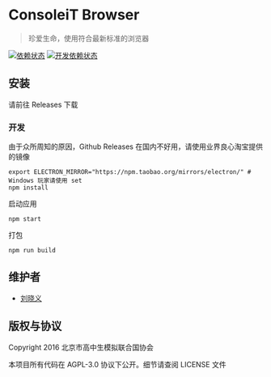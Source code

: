 # ConsoleiT Browser
>  珍爱生命，使用符合最新标准的浏览器

[![依赖状态](https://david-dm.org/CircuitCoder/ConsoleiT-Browser.svg)](https://david-dm.org/CircuitCoder/ConsoleiT-Browser)
[![开发依赖状态](https://david-dm.org/CircuitCoder/ConsoleiT-Browser/dev-status.svg)](https://david-dm.org/CircuitCoder/ConsoleiT-Browser#info=devDependencies)

## 安装
请前往 Releases 下载

### 开发
由于众所周知的原因，Github Releases 在国内不好用，请使用业界良心淘宝提供的镜像
```
export ELECTRON_MIRROR="https://npm.taobao.org/mirrors/electron/" # Windows 玩家请使用 set
npm install
```

启动应用
```
npm start
```

打包
```
npm run build
```

## 维护者
- [刘晓义](mailto:circuitcoder0@gmail.com)

## 版权与协议
Copyright 2016 北京市高中生模拟联合国协会

本项目所有代码在 AGPL-3.0 协议下公开。细节请查阅 LICENSE 文件
